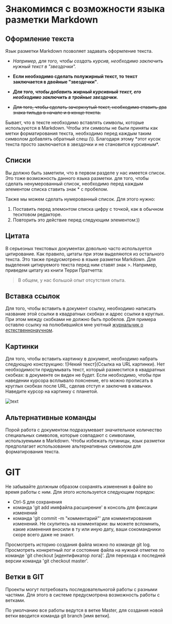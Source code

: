 # Знакомимся с возможности языка разметки Markdown

## Оформление текста

Язык разметки Markdown позволяет задавать оформление текста. 

* *Например, для того, чтобы создать курсив, необходимо заключить нужный текст в "звездочки".*

* **Если необходимо сделать полужирный текст, то текст заключается в двойные "звездочки"**. 

* ***Для того, чтобы добавить жирный курсивный текст, его необходимо заключить в тройные звездочки.***

* ~~Для того, чтобы сделать зачеркнутый текст, необходимо ставить два знака тильда в начале и в конце текста.~~

Бывает, что в тексте необходимо вставлять символы, которые используются в Markdown. Чтобы эти символы не были приняты как метки форматирования текста, необходимо перед каждым таким символом добавлять обратный слеш (\\). Благодаря этому \*этот кусок текста просто заключается в звездочки и не становится курсивным\*.

## Списки

Вы должно быть заметили, что в первом разделе у нас имеется список. Это тоже возможность данного языка разметки. для того, чтобы сделать ненумерованный список, необходимо перед каждым элементом списка ставить знак * с пробелом.

Также мы можем сделать нумерованный список. Для этого нужно: 

1. Поставить перед элемонтом списка цифру с точкой, как в обычном тесктовом редакторе.
2. Повторить это действие перед следующим элементом:))

## Цитата

В серьезных текстовых документах довольно часто используется цитирование. Как правило, цитаты при этом выделяются из остального текста. Это также предусмотрено в языке разметки Markdown. Для выделения цитируемого текста перед ним ставят знак >. Например, приведем цитату из книги Терри Пратчетта:

>В общем, у нас большой опыт отсутствия опыта.


## Вставка ссылок

Для того, чтобы вставить в документ ссылку, необходимо написать название этой ссылки в квадратных скобках и адрес ссылки в круглых. При этом между скобками не должно быть пробелов. Для примера оставлю ссылку на полюбившийся мне уютный [журнальчик о естественнонаучном](https://batrachospermum.ru). 

## Картинки

Для того, чтобы вставить картинку в документ, необходимо набрать следующую конструкцию: !\[Некий текст\]\(Ссылка на URL  картинки). Нет необходимости придумывать текст, который разместится в квадратных скобках: в документе он виден не будет. Если необходимо, чтобы при наведении курсора всплывало пояснение, его можно прописать в круглых скобках после URL, сделав отступ и заключив в кавычки. Наведите курсор на картинку с планетой.

![text](https://tengrinews.kz/userdata/news/2022/news_463026/thumb_m/photo_390109.jpeg "планета Земля")

## Альтернативные команды

Порой работа с документом подразумевает значительное количество специальных символов, которые совпадают с символами, используемыми в Markdown. Чтобы избежать путаницы, язык разметки предполагает использование альтернативных символом для форматирования текста.



# GIT

Не забывайте должным образом сохранять изменения в файле во время работы с ним. Для этого используется следующим порядок:

* Ctrl-S для сохранения
* команда 'git add имяфайла.расширение' в консоль для фиксации изменений
* команда 'git commit -m "комментарий"' для комментирования изменений. Не скупитесь на комментарии: вы можете вспомнить, какие изменения вносили в ту или иную дату, ваши сокомандники скоре всего даже не знают.


Просмотреть историю создания файла можно по команде git log. Просмотреть конкретный лог и состояние файла на нужной отметке по команде 'git checkout [идентификатор лога]'. Для перехода к последней версии команда 'git checkout master'.

## Ветки в GIT

Проекты могут потребовать последовательногой работы с разными частями. Для этого в системе предусмотрена возможность работы с ветками.

По умолчанию все работы ведутся в ветке Master, для создания новой ветки вводится команда git branch [имя ветки].

